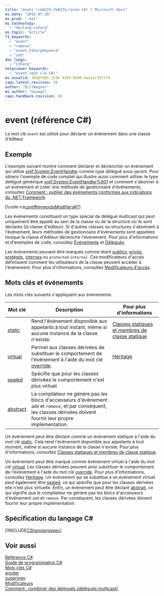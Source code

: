 ```yaml
---
title: "event (r&#233;f&#233;rence C#) | Microsoft Docs"
ms.date: "2015-07-20"
ms.prod: ".net"
ms.technology: 
  - "devlang-csharp"
ms.topic: "article"
f1_keywords: 
  - "event"
  - "remove"
  - "event_CSharpKeyword"
  - "add"
dev_langs: 
  - "CSharp"
helpviewer_keywords: 
  - "event (mot clé C#)"
ms.assetid: 7858fd85-153b-4259-85d0-6aa13c35f174
caps.latest.revision: 28
author: "BillWagner"
ms.author: "wiwagn"
caps.handback.revision: 28
---
```

# event (r&#233;f&#233;rence C#)
Le mot clé `event` est utilisé pour déclarer un événement dans une classe d'éditeur.  
  
## Exemple  
 L'exemple suivant montre comment déclarer et déclencher un événement qui utilise <xref:System.EventHandler> comme type délégué sous\-jacent.  Pour obtenir l'exemple de code complet qui illustre aussi comment utiliser le type délégué générique <xref:System.EventHandler%601> et comment s'abonner à un événement et créer une méthode de gestionnaire d'événements, consultez [Comment : publier des événements conformes aux indications du .NET Framework](../../../csharp/programming-guide/events/how-to-publish-events-that-conform-to-net-framework-guidelines.md).  
  
 [!code-cs[csrefKeywordsModifiers#7](../../../csharp/language-reference/keywords/codesnippet/CSharp/event_1.cs)]  
  
 Les événements constituent un type spécial de délégué multicast qui peut uniquement être appelé au sein de la classe ou de la structure où ils sont déclarés \(la classe d'éditeur\).  Si d'autres classes ou structures s'abonnent à l'événement, leurs méthodes de gestionnaire d'événements sont appelées lorsque la classe d'éditeur déclenche l'événement.  Pour plus d'informations et d'exemples de code, consultez [Événements](../../../csharp/programming-guide/events/index.md) et [Délégués](../../../csharp/programming-guide/delegates/index.md).  
  
 Les événements peuvent être marqués comme étant [publics](../../../csharp/language-reference/keywords/public.md), [privés](../../../csharp/language-reference/keywords/private.md), [protégés](../../../csharp/language-reference/keywords/protected.md), [internes](../../../csharp/language-reference/keywords/internal.md) ou  `protected` `internal`.  Ces modificateurs d'accès définissent comment les utilisateurs de la classe peuvent accéder à l'événement.  Pour plus d'informations, consultez [Modificateurs d'accès](../../../csharp/programming-guide/classes-and-structs/access-modifiers.md).  
  
## Mots clés et événements  
 Les mots clés suivants s'appliquent aux événements.  
  
|Mot clé|Description|Pour plus d'informations|  
|-------------|-----------------|------------------------------|  
|[static](../../../csharp/language-reference/keywords/static.md)|Rend l'événement disponible aux appelants à tout instant, même si aucune instance de la classe n'existe.|[Classes statiques et membres de classe statique](../../../csharp/programming-guide/classes-and-structs/static-classes-and-static-class-members.md)|  
|[virtual](../../../csharp/language-reference/keywords/virtual.md)|Permet aux classes dérivées de substituer le comportement de l'événement à l'aide du mot clé [override](../../../csharp/language-reference/keywords/override.md).|[Héritage](../../../csharp/programming-guide/classes-and-structs/inheritance.md)|  
|[sealed](../../../csharp/language-reference/keywords/sealed.md)|Spécifie que pour les classes dérivées le comportement n'est plus virtuel.||  
|[abstract](../../../csharp/language-reference/keywords/abstract.md)|Le compilateur ne génère pas les blocs d'accesseurs d'événement `add` et `remove`, et par conséquent, les classes dérivées doivent fournir leur propre implémentation.||  
  
 Un événement peut être déclaré comme un événement statique à l'aide du mot clé [static](../../../csharp/language-reference/keywords/static.md).  Cela rend l'événement disponible aux appelants à tout moment, même si aucune instance de la classe n'existe.  Pour plus d'informations, consultez [Classes statiques et membres de classe statique](../../../csharp/programming-guide/classes-and-structs/static-classes-and-static-class-members.md).  
  
 Un événement peut être marqué comme événement virtuel à l'aide du mot clé [virtual](../../../csharp/language-reference/keywords/virtual.md).  Les classes dérivées peuvent ainsi substituer le comportement de l'événement à l'aide du mot clé [override](../../../csharp/language-reference/keywords/override.md).  Pour plus d'informations, consultez [Héritage](../../../csharp/programming-guide/classes-and-structs/inheritance.md).  Un événement qui se substitue à un événement virtuel peut également être [sealed](../../../csharp/language-reference/keywords/sealed.md), ce qui spécifie que pour les classes dérivées elle n'est plus virtuelle.  Enfin, un événement peut être déclaré [abstrait](../../../csharp/language-reference/keywords/abstract.md), ce qui signifie que le compilateur ne génère pas les blocs d'accesseurs d'événement `add` et `remove`.  Par conséquent, les classes dérivées doivent fournir leur propre implémentation.  
  
## Spécification du langage C\#  
 [!INCLUDE[CSharplangspec](../../../csharp/language-reference/keywords/includes/csharplangspec-md.md)]  
  
## Voir aussi  
 [Référence C\#](../../../csharp/language-reference/index.md)   
 [Guide de programmation C\#](../../../csharp/programming-guide/index.md)   
 [Mots clés C\#](../../../csharp/language-reference/keywords/index.md)   
 [ajouter](../../../csharp/language-reference/keywords/add.md)   
 [supprimer](../../../csharp/language-reference/keywords/remove.md)   
 [Modificateurs](../../../csharp/language-reference/keywords/modifiers.md)   
 [Comment : combiner des délégués \(délégués multicast\)](../../../csharp/programming-guide/delegates/how-to-combine-delegates-multicast-delegates.md)